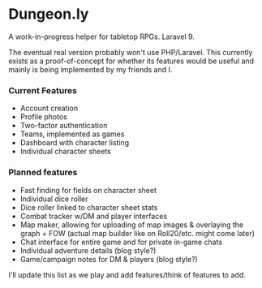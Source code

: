 # Dungeon.ly

A work-in-progress helper for tabletop RPGs. Laravel 9.

The eventual real version probably won't use PHP/Laravel. This currently exists as a proof-of-concept for whether its features would be useful and mainly is being implemented by my friends and I.

### Current Features

- Account creation
- Profile photos
- Two-factor authentication
- Teams, implemented as games
- Dashboard with character listing
- Individual character sheets

### Planned features

- Fast finding for fields on character sheet
- Individual dice roller
- Dice roller linked to character sheet stats
- Combat tracker w/DM and player interfaces
- Map maker, allowing for uploading of map images & overlaying the graph + FOW (actual map builder like on Roll20/etc. might come later)
- Chat interface for entire game and for private in-game chats
- Individual adventure details (blog style?)
- Game/campaign notes for DM & players (blog style?)

I'll update this list as we play and add features/think of features to add.
